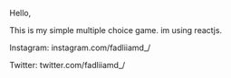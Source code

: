 Hello,

This is my simple multiple choice game.
im using reactjs.


Instagram: instagram.com/fadliiamd_/

Twitter: twitter.com/fadliiamd_/